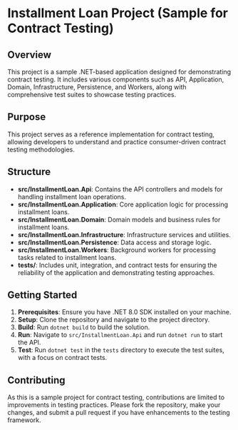 # Installment Loan Project (Sample for Contract Testing)

## Overview
This project is a sample .NET-based application designed for demonstrating contract testing. It includes various components such as API, Application, Domain, Infrastructure, Persistence, and Workers, along with comprehensive test suites to showcase testing practices.

## Purpose
This project serves as a reference implementation for contract testing, allowing developers to understand and practice consumer-driven contract testing methodologies.

## Structure
- **src/InstallmentLoan.Api**: Contains the API controllers and models for handling installment loan operations.
- **src/InstallmentLoan.Application**: Core application logic for processing installment loans.
- **src/InstallmentLoan.Domain**: Domain models and business rules for installment loans.
- **src/InstallmentLoan.Infrastructure**: Infrastructure services and utilities.
- **src/InstallmentLoan.Persistence**: Data access and storage logic.
- **src/InstallmentLoan.Workers**: Background workers for processing tasks related to installment loans.
- **tests/**: Includes unit, integration, and contract tests for ensuring the reliability of the application and demonstrating testing approaches.

## Getting Started
1. **Prerequisites**: Ensure you have .NET 8.0 SDK installed on your machine.
2. **Setup**: Clone the repository and navigate to the project directory.
3. **Build**: Run `dotnet build` to build the solution.
4. **Run**: Navigate to `src/InstallmentLoan.Api` and run `dotnet run` to start the API.
5. **Test**: Run `dotnet test` in the `tests` directory to execute the test suites, with a focus on contract tests.

## Contributing
As this is a sample project for contract testing, contributions are limited to improvements in testing practices. Please fork the repository, make your changes, and submit a pull request if you have enhancements to the testing framework.

